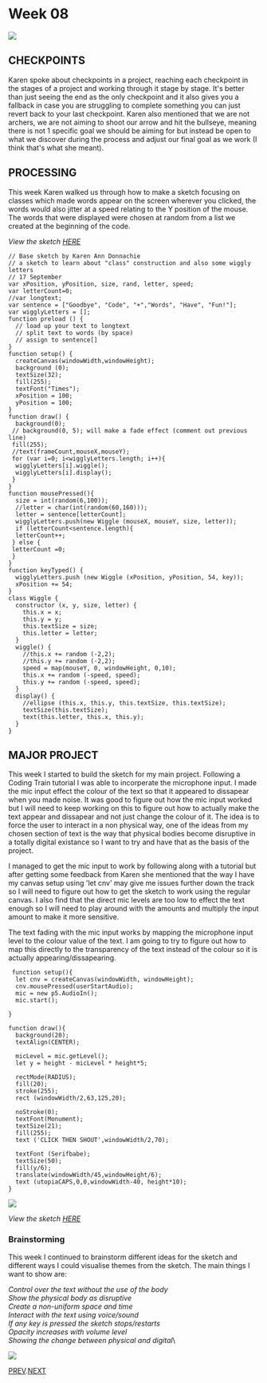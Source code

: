 # Week 08
![](andy_glitch.jpg)

## CHECKPOINTS
Karen spoke about checkpoints in a project, reaching each checkpoint in the stages of a project and working through it stage by stage. It's better than just seeing the end as the only checkpoint and it also gives you a fallback in case you are struggling to complete something you can just revert back to your last checkpoint. Karen also mentioned that we are not archers, we are not aiming to shoot our arrow and hit the bullseye, meaning there is not 1 specific goal we should be aiming for but instead be open to what we discover during the process and adjust our final goal as we work (I think that's what she meant).

## PROCESSING
This week Karen walked us through how to make a sketch focusing on classes which made words appear on the screen wherever you clicked, the words would also jitter at a speed relating to the Y position of the mouse. The words that were displayed were chosen at random from a list we created at the beginning of the code.

*View the sketch [HERE](https://hamishpayne.github.io/CODE-WORDS/Classroom/Week-06/WigglyLetters)*

``` // 
// Base sketch by Karen Ann Donnachie 
// a sketch to learn about "class" construction and also some wiggly letters
// 17 September
var xPosition, yPosition, size, rand, letter, speed;
var letterCount=0;
//var longtext;
var sentence = ["Goodbye", "Code", "+","Words", "Have", "Fun!"];
var wigglyLetters = [];
function preload () {
  // load up your text to longtext
  // split text to words (by space) 
  // assign to sentence[]
}
function setup() {
  createCanvas(windowWidth,windowHeight);
  background (0);
  textSize(32);
  fill(255);
  textFont("Times");
  xPosition = 100;
  yPosition = 100;
}
function draw() {
  background(0);
 // background(0, 5); will make a fade effect (comment out previous line)
 fill(255);
 //text(frameCount,mouseX,mouseY);
 for (var i=0; i<wigglyLetters.length; i++){
  wigglyLetters[i].wiggle();
  wigglyLetters[i].display();
 }
}
function mousePressed(){
  size = int(random(6,100));
  //letter = char(int(random(60,160)));
  letter = sentence[letterCount];
  wigglyLetters.push(new Wiggle (mouseX, mouseY, size, letter));
  if (letterCount<sentence.length){
  letterCount++;
 } else {
 letterCount =0; 
 }
}
function keyTyped() {
  wigglyLetters.push (new Wiggle (xPosition, yPosition, 54, key));
  xPosition += 54;
}
class Wiggle {  
  constructor (x, y, size, letter) {
    this.x = x;
    this.y = y;
    this.textSize = size;
    this.letter = letter;
  }
  wiggle() {
    //this.x += random (-2,2);
    //this.y += random (-2,2);
    speed = map(mouseY, 0, windowHeight, 0,10);
    this.x += random (-speed, speed);
    this.y += random (-speed, speed);
  }
  display() {
    //ellipse (this.x, this.y, this.textSize, this.textSize);
    textSize(this.textSize);
    text(this.letter, this.x, this.y);
  }
}
```

## MAJOR PROJECT
This week I started to build the sketch for my main project. Following a Coding Train tutorial I was able to incorperate the microphone input. I made the mic input effect the colour of the text so that it appeared to dissapear when you made noise. It was good to figure out how the mic input worked but I will need to keep working on this to figure out how to actually make the text appear and dissapear and not just change the colour of it. The idea is to force the user to interact in a non physical way, one of the ideas from my chosen section of text is the way that physical bodies become disruptive in a totally digital existance so I want to try and have that as the basis of the project.

I managed to get the mic input to work by following along with a tutorial but after getting some feedback from Karen she mentioned that the way I have my canvas setup using 'let cnv' may give me issues further down the track so I will need to figure out how to get the sketch to work using the regular canvas. I also find that the direct mic levels are too low to effect the text enough so I will need to play around with the amounts and multiply the input amount to make it more sensitive.

The text fading with the mic input works by mapping the microphone input level to the colour value of the text. I am going to try to figure out how to map this directly to the transparency of the text instead of the colour so it is actually appearing/dissapearing.

``` // 
 function setup(){
  let cnv = createCanvas(windowWidth, windowHeight);
  cnv.mousePressed(userStartAudio);
  mic = new p5.AudioIn();
  mic.start();

}

function draw(){
  background(20);
  textAlign(CENTER);
  
  micLevel = mic.getLevel();
  let y = height - micLevel * height*5;
  
  rectMode(RADIUS);
  fill(20);
  stroke(255);
  rect (windowWidth/2,63,125,20);
  
  noStroke(0);
  textFont(Monument);
  textSize(21);
  fill(255);
  text ('CLICK THEN SHOUT',windowWidth/2,70);
 
  textFont (Serifbabe);
  textSize(50);
  fill(y/6);
  translate(windowWidth/45,windowHeight/6);
  text (utopiaCAPS,0,0,windowWidth-40, height*10);
}
```

![](text_reacts_to_mic__cleanup_.gif)

*View the sketch [HERE](https://hamishpayne.github.io/CODE-WORDS/Classroom/Week-08/text_reacts_to_mic_2)*

### Brainstorming

This week I continued to brainstorm different ideas for the sketch and different ways I could visualise themes from the sketch.
The main things I want to show are:

*Control over the text without the use of the body*\
*Show the physical body as disruptive*\
*Create a non-uniform space and time*\
*Interact with the text using voice/sound*\
*If any key is pressed the sketch stops/restarts*\
*Opacity increases with volume level*\
*Showing the change between physical and digital*\

![](Sketchbook.JPG)

[PREV](https://github.com/HamishPayne/CODE-WORDS/edit/master/Classroom/Week-07).[NEXT](https://github.com/HamishPayne/CODE-WORDS/edit/master/Classroom/Week-09)
